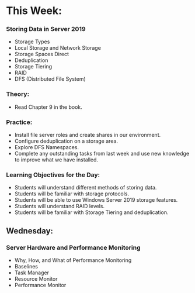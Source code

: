 # This Week:
### Storing Data in Server 2019 
- Storage Types
- Local Storage and Network Storage
- Storage Spaces Direct
- Deduplication
- Storage Tiering
- RAID
- DFS (Distributed File System)

### Theory:
- Read Chapter 9 in the book.

### Practice:
- Install file server roles and create shares in our environment.
- Configure deduplication on a storage area.
- Explore DFS Namespaces.
- Complete any outstanding tasks from last week and use new knowledge to improve what we have installed.

### Learning Objectives for the Day:
- Students will understand different methods of storing data.
- Students will be familiar with storage protocols.
- Students will be able to use Windows Server 2019 storage features.
- Students will understand RAID levels.
- Students will be familiar with Storage Tiering and deduplication.

## Wednesday:

### Server Hardware and Performance Monitoring
- Why, How, and What of Performance Monitoring
- Baselines
- Task Manager
- Resource Monitor
- Performance Monitor